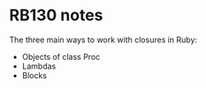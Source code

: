 # RB130 notes

The three main ways to work with closures in Ruby:

- Objects of class Proc
- Lambdas
- Blocks
